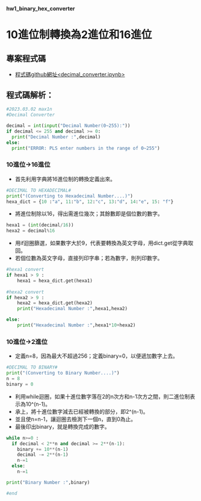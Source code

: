 #### hw1_binary_hex_converter

# 10進位制轉換為2進位和16進位



## 專案程式碼
* [程式碼github網址<decimal_converter.ipynb>](https://github.com/max1nehour/hw1_binary_hex_converter/blob/51b5da368a722fa1b7a83d6330b2880a2029f1e4/decimal_converter.ipynb)

## 程式碼解析：

```py
#2023.03.02 max1n
#Decimal Converter

decimal = int(input("Decimal Number(0~255):"))
if decimal <= 255 and decimal >= 0:
  print("Decimal Number :",decimal)
else:
  print("ERROR: PLS enter numbers in the range of 0~255")
```

### 10進位->16進位
  * 首先利用字典將16進位制的轉換定義出來。
  
```py
#DECIMAL TO HEXADECIMAL#
print("(Converting to Hexadecimal Number....)")
hexa_dict = {10 :"a", 11:"b", 12:"c", 13:"d", 14:"e", 15: "f"}
```
  * 將進位制除以16，得出需進位幾次；其餘數即是個位數的數字。
```py
hexa1 = (int(decimal/16))
hexa2 = decimal%16 
```
  * 用if迴圈篩選，如果數字大於9，代表要轉換為英文字母，用dict.get從字典取回。
  * 若個位數為英文字母，直接列印字串；若為數字，則列印數字。
```py
#hexa1 convert
if hexa1 > 9 :
    hexa1 = hexa_dict.get(hexa1)
    
#hexa2 convert
if hexa2 > 9 :
    hexa2 = hexa_dict.get(hexa2)
    print("Hexadecimal Number :",hexa1,hexa2)

else:
    print("Hexadecimal Number :",hexa1*10+hexa2)
```

### 10進位->2進位

 * 定義n=8，因為最大不超過256；定義binary=0，以便遞加數字上去。
```py
#DECIMAL TO BINARY#
print("(Converting to Binary Number....)")
n = 8
binary = 0
```
 * 利用while迴圈，如果十進位數字落在2的n次方和n-1次方之間，則二進位制表示為10^(n-1)。
 * 承上，將十進位數字減去已經被轉換的部分，即2^(n-1)。
 * 並且使n=n-1，讓迴圈去檢測下一個n，直到0為止。
 * 最後印出binary，就是轉換完成的數字。

```py
while n>=0 :
  if decimal < 2**n and decimal >= 2**(n-1):
    binary += 10**(n-1)
    decimal -= 2**(n-1)
    n-=1 
  else:
    n-=1

print("Binary Number :",binary)

#end
```
